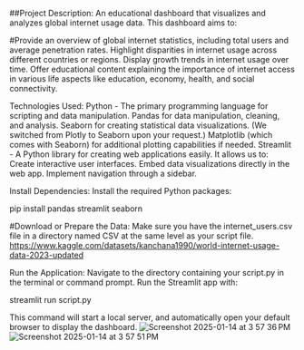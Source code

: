 ##Project Description:
An educational dashboard that visualizes and analyzes global internet usage data. This dashboard aims to:

#Provide an overview of global internet statistics, including total users and average penetration rates.
Highlight disparities in internet usage across different countries or regions.
Display growth trends in internet usage over time.
Offer educational content explaining the importance of internet access in various life aspects like education, economy, health, and social connectivity.

Technologies Used:
Python - The primary programming language for scripting and data manipulation.
Pandas for data manipulation, cleaning, and analysis.
Seaborn for creating statistical data visualizations. (We switched from Plotly to Seaborn upon your request.)
Matplotlib (which comes with Seaborn) for additional plotting capabilities if needed.
Streamlit - A Python library for creating web applications easily. It allows us to:
Create interactive user interfaces.
Embed data visualizations directly in the web app.
Implement navigation through a sidebar.


Install Dependencies:
Install the required Python packages:

pip install pandas streamlit seaborn

#Download or Prepare the Data:
Make sure you have the internet_users.csv file in a directory named CSV at the same level as your script file. https://www.kaggle.com/datasets/kanchana1990/world-internet-usage-data-2023-updated


Run the Application:
Navigate to the directory containing your script.py in the terminal or command prompt.
Run the Streamlit app with:

streamlit run script.py

This command will start a local server, and automatically open your default browser to display the dashboard.
![Screenshot 2025-01-14 at 3 57 36 PM](https://github.com/user-attachments/assets/ac8a45a1-6ea3-4de3-9cb7-852591c17452)
![Screenshot 2025-01-14 at 3 57 51 PM](https://github.com/user-attachments/assets/e42aa1a0-5eea-41bb-85eb-f519f8af6d2b)
